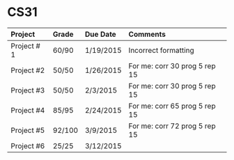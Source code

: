 # CS31
| Project       | Grade         | Due Date  | Comments                      |
| :------------ |:--------------| :---------| :-----------------------------|
| Project # 1   | 60/90         | 1/19/2015 | Incorrect formatting          |
| Project #2    | 50/50         | 1/26/2015 | For me: corr 30 prog 5 rep 15 |
| Project #3    | 50/50         | 2/3/2015  | For me: corr 30 prog 5 rep 15 |
| Project #4    | 85/95         | 2/24/2015 | For me: corr 65 prog 5 rep 15 |
| Project #5    | 92/100        | 3/9/2015  | For me: corr 72 prog 5 rep 15 |
| Project #6    | 25/25         | 3/12/2015 |                               |

